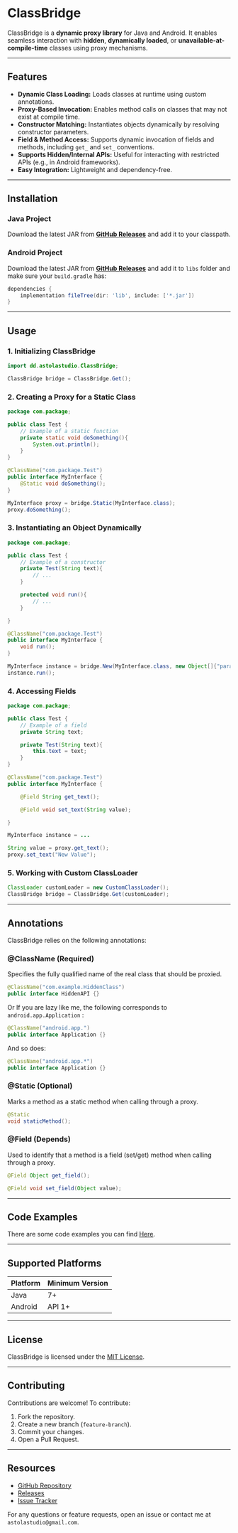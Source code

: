 # ClassBridge

ClassBridge is a **dynamic proxy library** for Java and Android. It enables seamless interaction with **hidden**, **dynamically loaded**, or **unavailable-at-compile-time** classes using proxy mechanisms.

---

## Features

- **Dynamic Class Loading:** Loads classes at runtime using custom annotations.
- **Proxy-Based Invocation:** Enables method calls on classes that may not exist at compile time.
- **Constructor Matching:** Instantiates objects dynamically by resolving constructor parameters.
- **Field & Method Access:** Supports dynamic invocation of fields and methods, including `get_` and `set_` conventions.
- **Supports Hidden/Internal APIs:** Useful for interacting with restricted APIs (e.g., in Android frameworks).
- **Easy Integration:** Lightweight and dependency-free.

---

## Installation

### **Java Project**

Download the latest JAR from **[GitHub Releases](https://github.com/astola-studio/ClassBridge/releases)** and add it to your classpath.

### **Android Project**

Download the latest JAR from **[GitHub Releases](https://github.com/astola-studio/ClassBridge/releases)** and add it to `libs` folder and make sure your `build.gradle` has:

```gradle
dependencies {
    implementation fileTree(dir: 'lib', include: ['*.jar'])
}
```

---

## Usage

### **1. Initializing ClassBridge**

```java
import dd.astolastudio.ClassBridge;

ClassBridge bridge = ClassBridge.Get();
```

### **2. Creating a Proxy for a Static Class**

```java
package com.package;

public class Test {
    // Example of a static function
    private static void doSomething(){
        System.out.println();
    }
}

@ClassName("com.package.Test")
public interface MyInterface {
    @Static void doSomething();
}

MyInterface proxy = bridge.Static(MyInterface.class);
proxy.doSomething();
```

### **3. Instantiating an Object Dynamically**

```java
package com.package;

public class Test {
    // Example of a constructor
    private Test(String text){
        // ...
    }

    protected void run(){
        // ...
    }

}

@ClassName("com.package.Test")
public interface MyInterface {
    void run();
}

MyInterface instance = bridge.New(MyInterface.class, new Object[]{"param"});
instance.run();
```

### **4. Accessing Fields**

```java
package com.package;

public class Test {
    // Example of a field
    private String text;

    private Test(String text){
        this.text = text;
    }
}

@ClassName("com.package.Test")
public interface MyInterface {

    @Field String get_text();

    @Field void set_text(String value);

}

MyInterface instance = ...

String value = proxy.get_text();
proxy.set_text("New Value");
```

### **5. Working with Custom ClassLoader**

```java
ClassLoader customLoader = new CustomClassLoader();
ClassBridge bridge = ClassBridge.Get(customLoader);
```

---

## Annotations

ClassBridge relies on the following annotations:

### **@ClassName** (Required)

Specifies the fully qualified name of the real class that should be proxied.

```java
@ClassName("com.example.HiddenClass")
public interface HiddenAPI {}
```

Or If you are lazy like me, the following corresponds to `android.app.Application` :

```java
@ClassName("android.app.")
public interface Application {}
```

And so does:

```java
@ClassName("android.app.*")
public interface Application {}
```

### **@Static** (Optional)

Marks a method as a static method when calling through a proxy.

```java
@Static
void staticMethod();
```

### **@Field** (Depends)

Used to identify that a method is a field (set/get) method when calling through a proxy.

```java
@Field Object get_field();

@Field void set_field(Object value);
```

---

## Code Examples
There are some code examples you can find [Here](src/test/).

---

## Supported Platforms

| Platform | Minimum Version |
| -------- | --------------- |
| Java     | 7+              |
| Android  | API 1+         |

---

## License

ClassBridge is licensed under the [MIT License](LICENSE).

---

## Contributing

Contributions are welcome! To contribute:

1. Fork the repository.
2. Create a new branch (`feature-branch`).
3. Commit your changes.
4. Open a Pull Request.

---

## Resources

- [GitHub Repository](https://github.com/astola-studio/ClassBridge)
- [Releases](https://github.com/astola-studio/ClassBridge/releases)
- [Issue Tracker](https://github.com/astola-studio/ClassBridge/issues)

For any questions or feature requests, open an issue or contact me at `astolastudio@gmail.com`.
